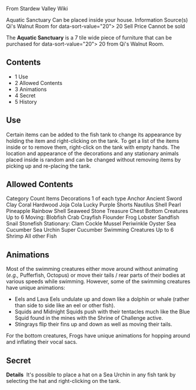 From Stardew Valley Wiki

Aquatic Sanctuary Can be placed inside your house. Information Source(s) Qi's Walnut Room for data-sort-value="20"&gt; 20 Sell Price Cannot be sold

The **Aquatic Sanctuary** is a 7 tile wide piece of furniture that can be purchased for data-sort-value="20"&gt; 20 from Qi's Walnut Room.

## Contents

- 1 Use
- 2 Allowed Contents
- 3 Animations
- 4 Secret
- 5 History

## Use

Certain items can be added to the fish tank to change its appearance by holding the item and right-clicking on the tank. To get a list of the items inside or to remove them, right-click on the tank with empty hands. The location and appearance of the decorations and any stationary animals placed inside is random and can be changed without removing items by picking up and re-placing the tank.

## Allowed Contents

Category Count Items Decorations 1 of each type Anchor Ancient Sword Clay Coral Hardwood Joja Cola Lucky Purple Shorts Nautilus Shell Pearl Pineapple Rainbow Shell Seaweed Stone Treasure Chest Bottom Creatures Up to 6 Moving: Blobfish Crab Crayfish Flounder Frog Lobster Sandfish Snail Stonefish Stationary: Clam Cockle Mussel Periwinkle Oyster Sea Cucumber Sea Urchin Super Cucumber Swimming Creatures Up to 6 Shrimp All other Fish

## Animations

Most of the swimming creatures either move around without animating (*e.g.,* Pufferfish, Octopus) or move their tails / rear parts of their bodies at various speeds while swimming. However, some of the swimming creatures have unique animations:

- Eels and Lava Eels undulate up and down like a dolphin or whale (rather than side to side like an eel or other fish).
- Squids and Midnight Squids push with their tentacles much like the Blue Squid found in the mines with the Shrine of Challenge active.
- Stingrays flip their fins up and down as well as moving their tails.

For the bottom creatures, Frogs have unique animations for hopping around and inflating their vocal sacs.

## Secret

**Details**  It's possible to place a hat on a Sea Urchin in any fish tank by selecting the hat and right-clicking on the tank.
